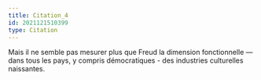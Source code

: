 ```yaml
---
title: Citation_4
id: 2021121510399
type: Citation
---
```


Mais il ne semble pas mesurer plus que Freud la dimension fonctionnelle — dans tous les pays, y compris démocratiques - des industries culturelles naissantes.